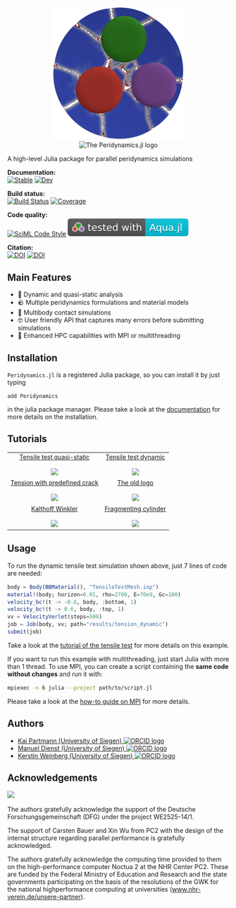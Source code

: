 <p align="center">
  <img src="docs/src/assets/logo.png" width="300" />
  <br>
  <picture>
    <source media="(prefers-color-scheme: dark)" srcset="https://github.com/kaipartmann/Peridynamics.jl/assets/68582683/817c7bd4-9c02-4cc4-ac66-998c0f5e95e2">
    <source media="(prefers-color-scheme: light)" srcset="https://github.com/kaipartmann/Peridynamics.jl/assets/68582683/70c24007-5aa9-460f-9a97-c67b1df32750">
    <img alt="The Peridynamics.jl logo" src="https://github.com/kaipartmann/Peridynamics.jl/assets/68582683/70c24007-5aa9-460f-9a97-c67b1df32750" width="400">
  </picture>
</p>

A high-level Julia package for parallel peridynamics simulations

**Documentation:**\
[![Stable](https://img.shields.io/badge/docs-stable-blue.svg)](https://kaipartmann.github.io/Peridynamics.jl/stable/)
[![Dev](https://img.shields.io/badge/docs-dev-blue.svg)](https://kaipartmann.github.io/Peridynamics.jl/dev/)

**Build status:**\
[![Build Status](https://github.com/kaipartmann/Peridynamics.jl/actions/workflows/CI.yml/badge.svg?branch=main)](https://github.com/kaipartmann/Peridynamics.jl/actions/workflows/CI.yml?query=branch%3Amain)
[![Coverage](https://codecov.io/gh/kaipartmann/Peridynamics.jl/branch/main/graph/badge.svg)](https://codecov.io/gh/kaipartmann/Peridynamics.jl)

**Code quality:**\
[![SciML Code Style](https://img.shields.io/static/v1?label=code%20style&message=SciML&color=9558b2)](https://github.com/SciML/SciMLStyle)
[![Aqua QA](https://raw.githubusercontent.com/JuliaTesting/Aqua.jl/master/badge.svg)](https://github.com/JuliaTesting/Aqua.jl)

**Citation:**\
[![DOI](https://proceedings.juliacon.org/papers/10.21105/jcon.00165/status.svg)](https://doi.org/10.21105/jcon.00165)
[![DOI](https://zenodo.org/badge/503281781.svg)](https://zenodo.org/badge/latestdoi/503281781)

## Main Features
- 🎯 Dynamic and quasi-static analysis
- 🪨 Multiple peridynamics formulations and material models
- 🎳 Multibody contact simulations
- 🤓 User friendly API that captures many errors before submitting simulations
- 🚀 Enhanced HPC capabilities with MPI or multithreading

## Installation

`Peridynamics.jl` is a registered Julia package, so you can install it by just typing
```
add Peridynamics
```
in the julia package manager. Please take a look at the [documentation](https://kaipartmann.github.io/Peridynamics.jl/stable/index#Installation) for more details on the installation.

## Tutorials

<table align="center" border="0">
  <tr>
  </tr>
  <tr>
    <td align="center">
      <a href="https://kaipartmann.github.io/Peridynamics.jl/stable/generated/tutorial_tension_static/">
        <figcaption>Tensile test quasi-static</figcaption><br><img src="https://github.com/kaipartmann/Peridynamics.jl/assets/68582683/ac69d8aa-526d-436a-aa0c-820a1f42bcca" width="200"/>
      </a>
    </td>
    <td align="center">
      <a href="https://kaipartmann.github.io/Peridynamics.jl/stable/generated/tutorial_tension_dynfrac/">
        <figcaption>Tensile test dynamic</figcaption><br><img src="https://github.com/kaipartmann/Peridynamics.jl/assets/68582683/dda2b7b3-d44b-41a9-b133-6d1b548df1c1" width="200"/>
      </a>
    </td>
  </tr>
  <tr>
  </tr>
  <tr>
    <td align="center">
      <a href="https://kaipartmann.github.io/Peridynamics.jl/stable/generated/tutorial_tension_precrack/">
        <figcaption>Tension with predefined crack</figcaption><br><img src="https://github.com/kaipartmann/Peridynamics.jl/assets/68582683/9f627d2d-44b5-43a3-94cd-9d34894fd142" width="240"/>
      </a>
    </td>
    <td align="center">
      <a href="https://kaipartmann.github.io/Peridynamics.jl/stable/generated/tutorial_logo/">
        <figcaption>The old logo</figcaption><br><img src="https://github.com/kaipartmann/Peridynamics.jl/assets/68582683/5439e112-9088-49a3-bb01-aff541adc0f8" width="240"/>
      </a>
    </td>
  </tr>
  <tr>
    <td align="center">
      <a href="https://kaipartmann.github.io/Peridynamics.jl/stable/generated/tutorial_kalthoff-winkler_dynfrac/">
        <figcaption>Kalthoff Winkler</figcaption><br><img src="https://github.com/kaipartmann/Peridynamics.jl/assets/68582683/6dc362ef-4997-4327-9bc1-41350fac2dc1" width="300"/><br>
      </a>
    </td>
    <td align="center">
      <a href="https://kaipartmann.github.io/Peridynamics.jl/stable/generated/tutorial_cylinder/">
        <figcaption>Fragmenting cylinder</figcaption><br><img src="https://github.com/user-attachments/assets/58e11123-6143-4e13-8642-7e30c9e6c86d" width="300"/>
   </a></td>
  </tr>
</table>

## Usage
To run the dynamic tensile test simulation shown above, just 7 lines of code are needed:
```julia
body = Body(BBMaterial(), "TensileTestMesh.inp")
material!(body; horizon=0.01, rho=2700, E=70e9, Gc=100)
velocity_bc!(t -> -0.6, body, :bottom, 1)
velocity_bc!(t -> 0.6, body, :top, 1)
vv = VelocityVerlet(steps=500)
job = Job(body, vv; path="results/tension_dynamic")
submit(job)
```
Take a look at the [tutorial of the tensile test](https://kaipartmann.github.io/Peridynamics.jl/stable/generated/tutorial_tension_dynfrac/) for more details on this example.

If you want to run this example with multithreading, just start Julia with more than 1 thread.
To use MPI, you can create a script containing the **same code without changes** and run it with:
```bash
mpiexec -n 6 julia --project path/to/script.jl
```
Please take a look at the [how-to guide on MPI](https://kaipartmann.github.io/Peridynamics.jl/dev/howto_mpi/) for more details.

## Authors

- <a href="https://orcid.org/0000-0002-5238-4355">Kai Partmann (University of Siegen) <img alt="ORCID logo" src="https://info.orcid.org/wp-content/uploads/2019/11/orcid_16x16.png" width="16" height="16" /></a>
- <a href="https://orcid.org/0009-0004-9195-0112">Manuel Dienst (University of Siegen) <img alt="ORCID logo" src="https://info.orcid.org/wp-content/uploads/2019/11/orcid_16x16.png" width="16" height="16" /></a>
- <a href="https://orcid.org/0000-0002-2213-8401">Kerstin Weinberg (University of Siegen) <img alt="ORCID logo" src="https://info.orcid.org/wp-content/uploads/2019/11/orcid_16x16.png" width="16" height="16" /></a>

## Acknowledgements
<img src=https://github.com/kaipartmann/Peridynamics.jl/assets/68582683/0d14a65b-4e05-4408-8107-59ac9c1477d2 width=500>

The authors gratefully acknowledge the support of the Deutsche Forschungsgemeinschaft (DFG) under the project WE2525-14/1.

The support of Carsten Bauer and Xin Wu from PC2 with the design of the internal structure regarding parallel performance is gratefully acknowledged.

The authors gratefully acknowledge the computing time provided to them on the high-performance computer Noctua 2 at the NHR Center PC2. These are funded by the Federal Ministry of Education and Research and the state governments participating on the basis of the resolutions of the GWK for the national highperformance computing at universities (www.nhr-verein.de/unsere-partner).
